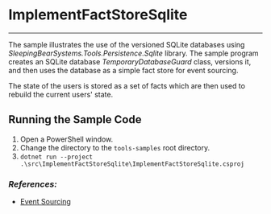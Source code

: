 # ImplementFactStoreSqlite

---

The sample illustrates the use of the versioned SQLite databases using *SleepingBearSystems.Tools.Persistence.Sqlite*
library. The sample program creates an SQLite database *TemporaryDatabaseGuard* class, versions it,
and then uses the database as a simple fact store for event sourcing.

The state of the users is stored as a set of facts which are then used to rebuild the current users' state.

## Running the Sample Code

1. Open a PowerShell window.
2. Change the directory to the `tools-samples` root directory.
3. `dotnet run --project .\src\ImplementFactStoreSqlite\ImplementFactStoreSqlite.csproj`

### *References:*

* [Event Sourcing](https://www.eventstore.com/blog/what-is-event-sourcing)
